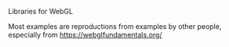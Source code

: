 Libraries for WebGL

Most examples are reproductions from examples by other people, especially from https://webglfundamentals.org/

